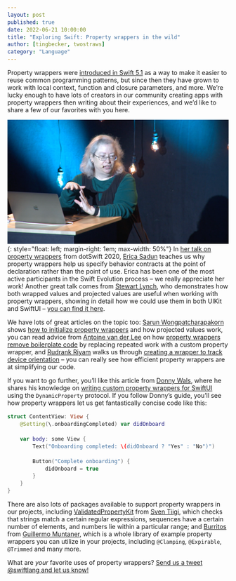 ```yaml
---
layout: post
published: true
date: 2022-06-21 10:00:00
title: "Exploring Swift: Property wrappers in the wild"
author: [tingbecker, twostraws]
category: "Language"
---
```


Property wrappers were [introduced in Swift 5.1](https://github.com/swiftlang/swift-evolution/blob/main/proposals/0258-property-wrappers.md) as a way to make it easier to reuse common programming patterns, but since then they have grown to work with local context, function and closure parameters, and more. We’re lucky enough to have lots of creators in our community creating apps with property wrappers then writing about their experiences, and we’d like to share a few of our favorites with you here.

![Erica Sadun on stage giving a talk on property wrappers](/assets/images/property-wrappers-blog/erica.png){: style="float: left; margin-right: 1em; max-width: 50%"}
In [her talk on property wrappers](https://www.youtube.com/watch?v=ctNMf_qVXPg) from dotSwift 2020, [Erica Sadun](https://github.com/erica) teaches us why property wrappers help us specify behavior contracts at the point of declaration rather than the point of use. Erica has been one of the most active participants in the Swift Evolution process – we really appreciate her work! Another great talk comes from [Stewart Lynch](https://github.com/StewartLynch), who demonstrates how both wrapped values and projected values are useful when working with property wrappers, showing in detail how we could use them in both UIKit and SwiftUI – [you can find it here](https://www.youtube.com/watch?v=AXfSE2ET8c8).

We have lots of great articles on the topic too: [Sarun Wongpatcharapakorn](https://github.com/sarunw) shows [how to initialize property wrappers](https://sarunw.com/posts/what-is-property-wrappers-in-swift) and how projected values work, you can read advice from [Antoine van der Lee](https://github.com/AvdLee) on how [property wrappers remove boilerplate code](https://www.avanderlee.com/swift/property-wrappers/) by replacing repeated work with a custom property wrapper, and [Rudrank Riyam](https://github.com/rudrankriyam) walks us through [creating a wrapper to track device orientation](https://rudrank.blog/orientation-property-wrapper-in-swiftui) – you can really see how efficient property wrappers are at simplifying our code.

If you want to go further, you’ll like this article from [Donny Wals](https://github.com/donnywals), where he shares his knowledge on [writing custom property wrappers for SwiftUI](https://www.donnywals.com/writing-custom-property-wrappers-for-swiftui/) using the `DynamicProperty` protocol. If you follow Donny’s guide, you’ll see how property wrappers let us get fantastically concise code like this:

```swift
struct ContentView: View {
    @Setting(\.onboardingCompleted) var didOnboard

    var body: some View {
        Text("Onboarding completed: \(didOnboard ? "Yes" : "No")")

        Button("Complete onboarding") {
            didOnboard = true
        }
    }
}
```

There are also lots of packages available to support property wrappers in our projects, including [ValidatedPropertyKit](https://github.com/SvenTiigi/ValidatedPropertyKit) from [Sven Tiigi](https://github.com/SvenTiigi/), which checks that strings match a certain regular expressions, sequences have a certain number of elements, and numbers lie within a particular range; and [Burritos](https://github.com/guillermomuntaner/Burritos) from [Guillermo Muntaner](https://github.com/guillermomuntaner), which is a whole library of example property wrappers you can utilize in your projects, including `@Clamping`, `@Expirable`, `@Trimmed` and many more.

What are *your* favorite uses of property wrappers? [Send us a tweet @swiftlang and let us know!](https://twitter.com/swiftlang)
